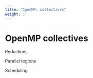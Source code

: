 ```yaml
---
title: "OpenMP: collectives"
weight: 5
---
```


# OpenMP collectives

Reductions

Parallel regions

Scheduling
